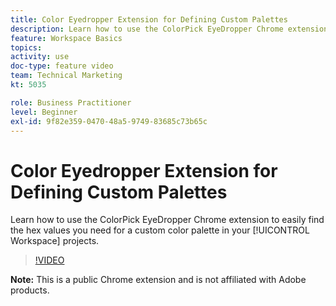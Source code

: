 ```yaml
---
title: Color Eyedropper Extension for Defining Custom Palettes
description: Learn how to use the ColorPick EyeDropper Chrome extension to easily find the hex values you need for a custom color palette in your Workspace projects.
feature: Workspace Basics
topics: 
activity: use
doc-type: feature video
team: Technical Marketing
kt: 5035

role: Business Practitioner
level: Beginner
exl-id: 9f82e359-0470-48a5-9749-83685c73b65c
---
```

# Color Eyedropper Extension for Defining Custom Palettes

Learn how to use the ColorPick EyeDropper Chrome extension to easily find the hex values you need for a custom color palette in your [!UICONTROL Workspace] projects.

>[!VIDEO](https://video.tv.adobe.com/v/33775/?quality=12)

**Note:** This is a public Chrome extension and is not affiliated with Adobe products.
